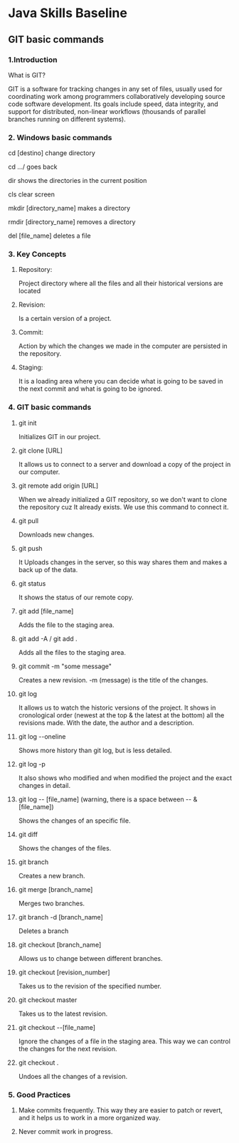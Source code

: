 # Java Skills Baseline

## GIT basic commands

### 1.Introduction
What is GIT?

GIT is a software for tracking changes in any set of files, usually used for
coordinating work among programmers collaboratively developing source code
software development. Its goals include speed, data integrity, and support for
distributed, non-linear workflows (thousands of parallel branches running on
different systems).

### 2. Windows basic commands

cd [destino] change directory

cd  …/ goes back

dir shows the directories in the current position

cls clear screen

mkdir [directory_name] makes a directory

rmdir [directory_name] removes a directory

del [file_name] deletes a file

### 3. Key Concepts

1. Repository:

   Project directory where all the files and all their historical versions are located


2. Revision:

   Is a certain version of a project.


3. Commit:

   Action by which the changes we made in the computer are persisted in the repository.


4. Staging:

   It is a loading area where you can decide what is going to be saved in the next
   commit and what is going to be ignored.

### 4. GIT basic commands

1. git init

   Initializes GIT in our project.


2. git clone [URL]

   It allows us to connect to a server and download a copy of the project in our computer.


3. git remote add origin [URL]

   When we already initialized a GIT repository, so we don't want to clone the repository cuz It already exists. We use
   this command to connect it.


4. git pull

   Downloads new changes.


5. git push

   It Uploads changes in the server, so this way shares them  and makes a back up of the data.


6. git status

   It shows the status of our remote copy.


7. git add [file_name]

   Adds the file to the staging area.


8. git add -A / git add .

   Adds all the files to the staging area.


9. git commit -m "some message"

   Creates a new revision. -m (message) is the title of the changes.


10. git log

    It allows us to watch the historic versions of the project. It shows in cronological order (newest at the top & the
    latest at the bottom) all the revisions made. With the date, the author and a description.


11. git log --oneline

    Shows more history than git log, but is less detailed.


12. git log -p

    It also shows who modified and when modified the project and the exact changes in detail.


13. git log -- [file_name] (warning, there is a space between -- & [file_name])

    Shows the changes of an specific file.


14. git diff

    Shows the changes of the files.


15. git branch

    Creates a new branch.


16. git merge [branch_name]

    Merges two branches.


17. git branch -d [branch_name]

    Deletes a branch


18. git checkout [branch_name]

    Allows us to change between different branches.


19. git checkout [revision_number]

    Takes us to the revision of the specified number.


20. git checkout master

    Takes us to the latest revision.


21. git checkout --[file_name]

    Ignore the changes of a file in the staging area. This way we can control the changes for the next revision.


22. git checkout .

    Undoes all the changes of a revision.

### 5. Good Practices

1. Make commits frequently. This way they are easier to patch or revert, and it helps us to work in a more organized way.

2. Never commit work in progress.